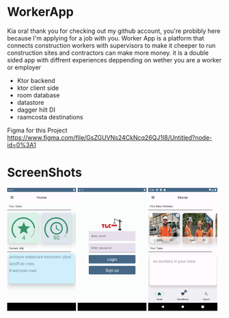 # WorkerApp
Kia ora!
thank you for checking out my github account, you're probibly here because I'm applying for a job with you. Worker App is a platform that connects construction workers with supervisors to make it cheeper to run construction sites and contractors can make more money. it is a double sided app with diffrent experiences deppending on wether you are a worker or employer

- Ktor backend
- ktor client side
- room database
- datastore 
- dagger hilt DI
- raamcosta destinations

Figma for this Project https://www.figma.com/file/GsZGUVNs24CkNcq26QJ1I8/Untitled?node-id=0%3A1

# ScreenShots

<img src="https://github.com/freshGreenSalad/workerApp/blob/master/Screenshot_20220915_144745.png" width=32% height=32%> <img src="https://github.com/freshGreenSalad/workerApp/blob/master/Screenshot_20220915_145803.png" width=32% height=32%> <img src="https://github.com/freshGreenSalad/workerApp/blob/master/Screenshot_20220915_160654.png" width=32% height=32%>


